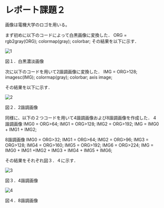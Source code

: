 # レポート課題２
画像は電機大学のロゴを用いる。

まず初めに以下のコードによって白黒画像に変換した．
ORG = rgb2gray(ORG); colormap(gray); colorbar;
その結果を以下に示す．

![1](https://user-images.githubusercontent.com/19383267/50539638-dbc40e80-0bc6-11e9-88cf-b9dd623e6a0d.PNG)

図１．白黒濃淡画像

次に以下のコードを用いて2諧調画像に変換した．
IMG = ORG>128;
imagesc(IMG); colormap(gray); colorbar;  axis image;

その結果を以下に示す．

![2](https://user-images.githubusercontent.com/19383267/50539639-dbc40e80-0bc6-11e9-98a3-f3fbb4cc5070.PNG)

図２．2諧調画像

同様に、以下の２つコードを用いて4諧調画像および8諧調画像を作成した．
4諧調画像
IMG0 = ORG>64;
IMG1 = ORG>128;
IMG2 = ORG>192;
IMG = IMG0 + IMG1 + IMG2;

8諧調画像
IMG0 = ORG>32;
IMG1 = ORG>64;
IMG2 = ORG>96;
IMG3 = ORG>128;
IMG4 = ORG>160;
IMG5 = ORG>192;
IMG6 = ORG>224;
IMG = IMG0 + IMG1 +IMG2 + IMG3 + IMG4 + IMG5 + IMG6;

その結果をそれぞれ図３．４に示す．

![3](https://user-images.githubusercontent.com/19383267/50539636-db2b7800-0bc6-11e9-97a6-8f38d782a67d.PNG)

図３．4諧調画像

![4](https://user-images.githubusercontent.com/19383267/50539637-dbc40e80-0bc6-11e9-8eab-c4795835f926.PNG)

図４．8諧調画像
